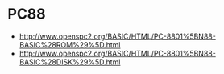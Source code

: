 # PC88

* http://www.openspc2.org/BASIC/HTML/PC-8801%5BN88-BASIC%28ROM%29%5D.html
* http://www.openspc2.org/BASIC/HTML/PC-8801%5BN88-BASIC%28DISK%29%5D.html
